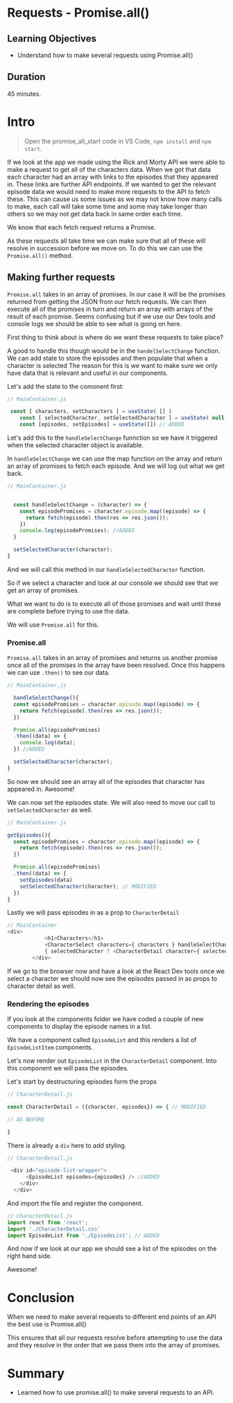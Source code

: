 # Requests - Promise.all()

## Learning Objectives

- Understand how to make several requests using Promise.all()

## Duration
45 minutes.

# Intro

> Open the promise_all_start code in VS Code, `npm install` and `npm start`.

If we look at the app we made using the Rick and Morty API we were able to make a request to get all of the characters data. When we got that data each character had an array with links to the episodes that they appeared in. These links are further API endpoints. If we wanted to get the relevant episode data we would need to make more requests to the API to fetch these.  This can cause us some issues as we may not know how many calls to make, each call will take some time and some may take longer than others so we may not get data back in same order each time.

We know that each fetch request returns a Promise.

As these requests all take time we can make sure that all of these will resolve in succession before we move on. To do this we can use the `Promise.all()` method.

## Making further requests

`Promise.all` takes in an array of promises. In our case it will be the promises returned from getting the JSON from our fetch requests. We can then execute all of the promises in turn and return an array with arrays of the result of each promise. Seems confusing but if we use our Dev tools and console logs we should be able to see what is going on here.

First thing to think about is where do we want these requests to take place?

A good to handle this though would be in the `handelSelectChange` function. We can add state to store the episodes and then populate that when a character is selected The reason for this is we want to make sure we only have data that is relevant and useful in our components.

Let's add the state to the comonent first: 

```js
// MainContainer.js

 const [ characters, setCharacters ] = useState( [] )
    const [ selectedCharacter, setSelectedCharacter ] = useState( null )
    const [episodes, setEpisodes] = useState([]) // ADDED

```

Let's add this to the `handleSelectChange` funnction so we have it triggered when the selected character object is available. 


In `handleSelectChange` we can use the map function on the array and return an array of promises to fetch each episode. And we will log out what we get back.


```js
// MainContainer.js


  const handleSelectChange = (character) => {
    const episodePromises = character.episode.map((episode) => {
      return fetch(episode).then(res => res.json());
    })
    console.log(episodePromises); //ADDED
  }

  setSelectedCharacter(character);
}
```

And we will call this method in our `handleSelectedCharacter` function.


So if we select a character and look at our console we should see that we get an array of promises.

What we want to do is to execute all of those promises and wait until these are complete before trying to use the data.

We will use `Promise.all` for this.

### Promise.all

`Promise.all` takes in an array of promises and returns us another promise once all of the promises in the array have been resolved. Once this happens we can use `.then()` to see our data.

```js
// MainContainer.js

  handleSelectChange(){
  const episodePromises = character.episode.map((episode) => {
    return fetch(episode).then(res => res.json());
  })

  Promise.all(episodePromises)
  .then((data) => {
    console.log(data);
  }) //ADDED

  setSelectedCharacter(character);
}
```

So now we should see an array all of the episodes that character has appeared in. Awesome!

We can now set the episodes state. We will also need to move our call to `setSelectedCharacter` as well.

```js
// MainContainer.js

getEpisodes(){
  const episodePromises = character.episode.map((episode) => {
    return fetch(episode).then(res => res.json());
  })

  Promise.all(episodePromises)
  .then((data) => {
    setEpisodes(data)
    setSelectedCharacter(character); // MODIFIED
  })
}
```

Lastly we will pass episodes in as a prop to `CharacterDetail`


```js
// MainContainer
<div>
            <h1>Characters</h1>
            <CharacterSelect characters={ characters } handleSelectChange={ handleSelectChange } />
            { selectedCharacter ? <CharacterDetail character={ selectedCharacter } episodes={episodes} /> : null } // MODIFIED 
        </div>

```

If we go to the browser now and have a look at the React Dev tools once we select a character we should now see the episodes passed in as props to character detail as well. 


### Rendering the episodes

If you look at the components folder we have coded a couple of new components to display the episode names in a list.

We have a component called `EpisodeList` and this renders a list of `EpisodeListItem` components.

Let's now render out `EpisodeList` in the `CharacterDetail` component. Into this component we will pass the episodes.

Let's start by destructuring episodes form the props

```js
// CharacterDetail.js

const CharacterDetail = ({character, episodes}) => { // MODIFIED

// AS BEFORE

}

```

There is already a `div` here to add styling.

```js
// CharacterDetail.js 

 <div id="episode-list-wrapper">
      <EpisodeList episodes={episodes} /> //ADDED
    </div>
  </div>
```

And import the file and register the component.

```js
// CharacterDetail.js
import react from 'react';
import './CharacterDetail.css'
import EpisodeList from './EpisodeList'; // ADDED

```

And now if we look at our app we should see a list of the episodes on the right hand side.

Awesome!

# Conclusion

When we need to make several requests to different end points of an API the best use is Promise.all()

This ensures that all our requests resolve before attempting to use the data and they resolve in the order that we pass them into the array of promises.

# Summary
- Learned how to use promise.all() to make several requests to an API.
